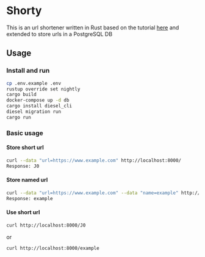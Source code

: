 # Shorty
This is an url shortener written in Rust based on the tutorial 
[here](https://matthias-endler.de/2017/rust-url-shortener/) 
and extended to store urls in a PostgreSQL DB
## Usage
### Install and run
```bash
cp .env.example .env
rustup override set nightly
cargo build
docker-compose up -d db
cargo install diesel_cli
diesel migration run
cargo run
```

### Basic usage

#### Store short url
``` bash
curl --data "url=https://www.example.com" http://localhost:8000/
Response: J0
```

#### Store named url
```bash
curl --data "url=https://www.example.com" --data "name=example" http://localhost:8000/named
Response: example
```

#### Use short url
```bash 
curl http://localhost:8000/J0
```
or
```bash 
curl http://localhost:8000/example
```
